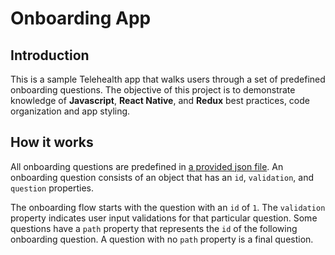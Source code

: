 # Onboarding App

## Introduction

This is a sample Telehealth app that walks users through a set of predefined onboarding questions.
The objective of this project is to demonstrate knowledge of **Javascript**, **React Native**, and **Redux** best practices, code organization and app styling.

## How it works

All onboarding questions are predefined in [a provided json file](https://github.com/guillaume250/Onboarding/blob/master/data/questions.json). An onboarding question consists of an object that has an `id`, `validation`, and `question` properties.

The onboarding flow starts with the question with an `id` of `1`. The `validation` property indicates user input validations for that particular question. Some questions have a `path` property that represents the `id` of the following onboarding question. A question with no `path` property is a final question.
